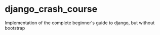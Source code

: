 # django_crash_course
Implementation of the complete beginner's guide to django, but without bootstrap
